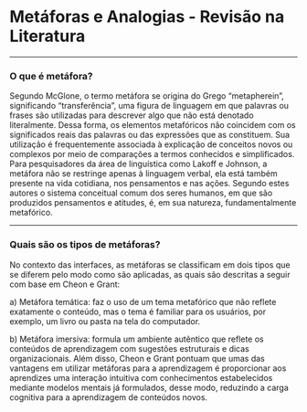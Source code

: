 # Metáforas e Analogias - Revisão na Literatura

---

### O que é metáfora?

Segundo McGlone, o termo metáfora se origina do Grego “metapherein”, significando
“transferência”, uma figura de linguagem em que
palavras ou frases são utilizadas para descrever algo
que não está denotado literalmente. Dessa forma, os
elementos metafóricos não coincidem com os
significados reais das palavras ou das expressões que
as constituem. Sua utilização é frequentemente
associada à explicação de conceitos novos ou
complexos por meio de comparações a termos
conhecidos e simplificados.
Para pesquisadores da área de linguística como
Lakoff e Johnson, a metáfora não se restringe
apenas à linguagem verbal, ela está também presente
na vida cotidiana, nos pensamentos e nas ações.
Segundo estes autores o sistema conceitual comum dos
seres humanos, em que são produzidos pensamentos e
atitudes, é, em sua natureza, fundamentalmente
metafórico.

---

### Quais são os tipos de metáforas?

No contexto das interfaces, as metáforas se classificam
em dois tipos que se diferem pelo modo como são
aplicadas, as quais são descritas a seguir com base em
Cheon e Grant:

a) Metáfora temática: faz o uso de um tema
metafórico que não reflete exatamente o conteúdo,
mas o tema é familiar para os usuários, por
exemplo, um livro ou pasta na tela do computador.

b) Metáfora imersiva: formula um ambiente
autêntico que reflete os conteúdos de aprendizagem
com sugestões estruturais e dicas organizacionais.
Além disso, Cheon e Grant pontuam que
umas das vantagens em utilizar metáforas para a
aprendizagem é proporcionar aos aprendizes uma
interação intuitiva com conhecimentos estabelecidos
mediante modelos mentais já formulados, desse modo,
reduzindo a carga cognitiva para a aprendizagem de
conteúdos novos.
